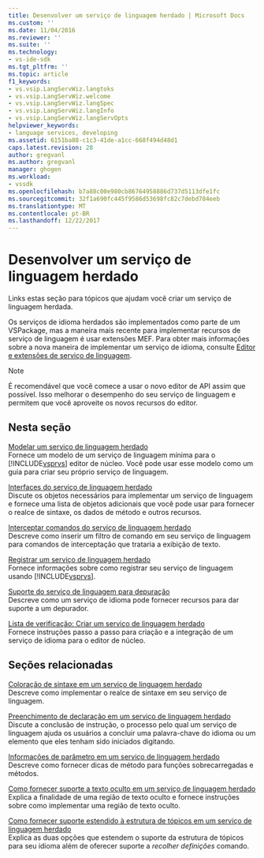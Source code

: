 ```yaml
---
title: Desenvolver um serviço de linguagem herdado | Microsoft Docs
ms.custom: ''
ms.date: 11/04/2016
ms.reviewer: ''
ms.suite: ''
ms.technology:
- vs-ide-sdk
ms.tgt_pltfrm: ''
ms.topic: article
f1_keywords:
- vs.vsip.LangServWiz.langtoks
- vs.vsip.LangServWiz.welcome
- vs.vsip.LangServWiz.langSpec
- vs.vsip.LangServWiz.langInfo
- vs.vsip.LangServWiz.langServOpts
helpviewer_keywords:
- language services, developing
ms.assetid: 6151ba88-c1c3-41de-a1cc-668f494d48d1
caps.latest.revision: 28
author: gregvanl
ms.author: gregvanl
manager: ghogen
ms.workload:
- vssdk
ms.openlocfilehash: b7a88c00e980cb86764958886d737d5113dfe1fc
ms.sourcegitcommit: 32f1a690fc445f9586d53698fc82c7debd784eeb
ms.translationtype: MT
ms.contentlocale: pt-BR
ms.lasthandoff: 12/22/2017
---
```

# <a name="developing-a-legacy-language-service"></a>Desenvolver um serviço de linguagem herdado
Links estas seção para tópicos que ajudam você criar um serviço de linguagem herdada.  
  
 Os serviços de idioma herdados são implementados como parte de um VSPackage, mas a maneira mais recente para implementar recursos de serviço de linguagem é usar extensões MEF. Para obter mais informações sobre a nova maneira de implementar um serviço de idioma, consulte [Editor e extensões de serviço de linguagem](../../extensibility/editor-and-language-service-extensions.md).  
  
> [!NOTE]
>  É recomendável que você comece a usar o novo editor de API assim que possível. Isso melhorar o desempenho do seu serviço de linguagem e permitem que você aproveite os novos recursos do editor.  
  
## <a name="in-this-section"></a>Nesta seção  
 [Modelar um serviço de linguagem herdado](../../extensibility/internals/model-of-a-legacy-language-service.md)  
 Fornece um modelo de um serviço de linguagem mínima para o [!INCLUDE[vsprvs](../../code-quality/includes/vsprvs_md.md)] editor de núcleo. Você pode usar esse modelo como um guia para criar seu próprio serviço de linguagem.  
  
 [Interfaces do serviço de linguagem herdado](../../extensibility/internals/legacy-language-service-interfaces.md)  
 Discute os objetos necessários para implementar um serviço de linguagem e fornece uma lista de objetos adicionais que você pode usar para fornecer o realce de sintaxe, os dados de método e outros recursos.  
  
 [Interceptar comandos do serviço de linguagem herdado](../../extensibility/internals/intercepting-legacy-language-service-commands.md)  
 Descreve como inserir um filtro de comando em seu serviço de linguagem para comandos de interceptação que trataria a exibição de texto.  
  
 [Registrar um serviço de linguagem herdado](../../extensibility/internals/registering-a-legacy-language-service2.md)  
 Fornece informações sobre como registrar seu serviço de linguagem usando [!INCLUDE[vsprvs](../../code-quality/includes/vsprvs_md.md)].  
  
 [Suporte do serviço de linguagem para depuração](../../extensibility/internals/language-service-support-for-debugging.md)  
 Descreve como um serviço de idioma pode fornecer recursos para dar suporte a um depurador.  
  
 [Lista de verificação: Criar um serviço de linguagem herdado](../../extensibility/internals/checklist-creating-a-legacy-language-service.md)  
 Fornece instruções passo a passo para criação e a integração de um serviço de idioma para o editor de núcleo.  
  
## <a name="related-sections"></a>Seções relacionadas  
 [Coloração de sintaxe em um serviço de linguagem herdado](../../extensibility/internals/syntax-coloring-in-a-legacy-language-service.md)  
 Descreve como implementar o realce de sintaxe em seu serviço de linguagem.  
  
 [Preenchimento de declaração em um serviço de linguagem herdado](../../extensibility/internals/statement-completion-in-a-legacy-language-service.md)  
 Discute a conclusão de instrução, o processo pelo qual um serviço de linguagem ajuda os usuários a concluir uma palavra-chave do idioma ou um elemento que eles tenham sido iniciados digitando.  
  
 [Informações de parâmetro em um serviço de linguagem herdado](../../extensibility/internals/parameter-info-in-a-legacy-language-service1.md)  
 Descreve como fornecer dicas de método para funções sobrecarregadas e métodos.  
  
 [Como fornecer suporte a texto oculto em um serviço de linguagem herdado](../../extensibility/internals/how-to-provide-hidden-text-support-in-a-legacy-language-service.md)  
 Explica a finalidade de uma região de texto oculto e fornece instruções sobre como implementar uma região de texto oculto.  
  
 [Como fornecer suporte estendido à estrutura de tópicos em um serviço de linguagem herdado](../../extensibility/internals/how-to-provide-expanded-outlining-support-in-a-legacy-language-service.md)  
 Explica as duas opções que estendem o suporte da estrutura de tópicos para seu idioma além de oferecer suporte a *recolher definições* comando.